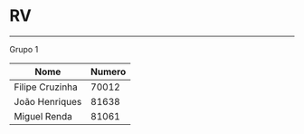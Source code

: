 # RV

---

Grupo 1

| Nome   |      Numero|  
|----------|-------------|
| Filipe Cruzinha |  70012|
| João Henriques |    81638 |
| Miguel Renda | 81061 |
